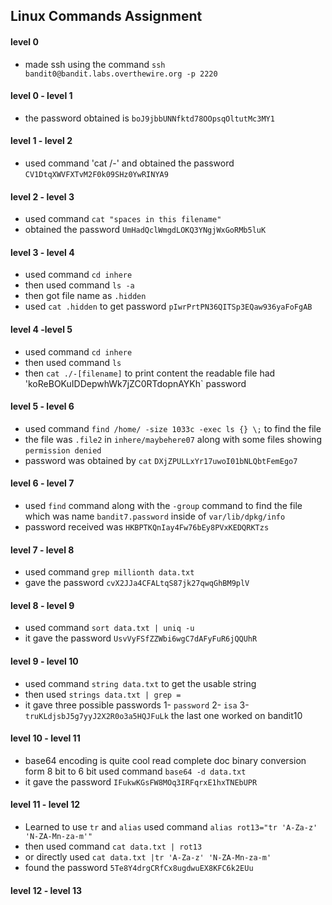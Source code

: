## Linux Commands Assignment  
 
 
#### level 0
- made ssh using the command  `ssh bandit0@bandit.labs.overthewire.org -p 2220`
 
#### level 0 - level 1
- the password obtained is `boJ9jbbUNNfktd78OOpsqOltutMc3MY1`
 
#### level 1 - level 2
- used command 'cat /-' and obtained the password `CV1DtqXWVFXTvM2F0k09SHz0YwRINYA9`
 
#### level 2 - level 3
- used command `cat "spaces in this filename"` 
- obtained the password `UmHadQclWmgdLOKQ3YNgjWxGoRMb5luK`
 
#### level 3 - level 4
- used command `cd inhere` 
- then used command `ls -a` 
- then got file name as `.hidden`
- used `cat .hidden` to get password `pIwrPrtPN36QITSp3EQaw936yaFoFgAB`
 
#### level 4 -level 5 
- used command `cd inhere` 
- then used command `ls` 
- then `cat ./-[filename]` to print content the readable file had 'koReBOKuIDDepwhWk7jZC0RTdopnAYKh` password
 
#### level 5 - level 6
- used command `find /home/ -size 1033c -exec ls {} \;` to find the file 
- the file was `.file2` in `inhere/maybehere07` along with some files showing `permission denied`
- password was obtained by `cat` `DXjZPULLxYr17uwoI01bNLQbtFemEgo7` 
 
#### level 6 - level 7
- used `find` command along with the `-group` command to find the file which was name `bandit7.password` inside of `var/lib/dpkg/info`
- password received was `HKBPTKQnIay4Fw76bEy8PVxKEDQRKTzs`
 
#### level 7 - level 8
- used command `grep millionth data.txt` 
- gave the password `cvX2JJa4CFALtqS87jk27qwqGhBM9plV`
 
#### level 8 - level 9
- used command `sort data.txt | uniq -u` 
- it gave the password `UsvVyFSfZZWbi6wgC7dAFyFuR6jQQUhR`
 
#### level 9 - level 10
- used command `string data.txt` to get the usable string
- then used `strings data.txt | grep =` 
- it gave three possible passwords 1- `password` 2- `isa` 3- `truKLdjsbJ5g7yyJ2X2R0o3a5HQJFuLk` the last one worked on bandit10
 
#### level 10 - level 11
- base64 encoding is quite cool read complete doc binary conversion form 8 bit to 6 bit used command `base64 -d data.txt` 
- it gave the password `IFukwKGsFW8MOq3IRFqrxE1hxTNEbUPR`
 
#### level 11 - level 12
- Learned to use `tr` and `alias` used command ` alias rot13="tr 'A-Za-z' 'N-ZA-Mn-za-m'" ` 
- then used command `cat data.txt | rot13` 
- or directly used  `cat data.txt |tr 'A-Za-z' 'N-ZA-Mn-za-m'` 
- found the password `5Te8Y4drgCRfCx8ugdwuEX8KFC6k2EUu`
 
#### level 12 - level 13
	
	
	


